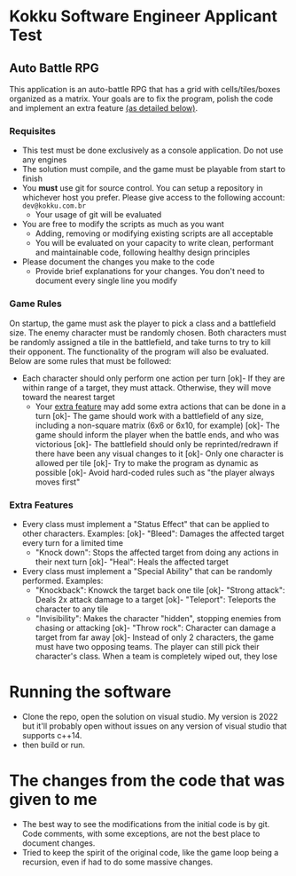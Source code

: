 # Kokku Software Engineer Applicant Test


## Auto Battle RPG


This application is an auto-battle RPG that has a grid with cells/tiles/boxes organized as a matrix. Your goals are to fix the program, polish the code and implement an extra feature [(as detailed below)](#extra-features).


### Requisites


- This test must be done exclusively as a console application. Do not use any engines
- The solution must compile, and the game must be playable from start to finish
- You **must** use git for source control. You can setup a repository in whichever host you prefer. Please give access to the following account: `dev@kokku.com.br`
  - Your usage of git will be evaluated
- You are free to modify the scripts as much as you want
  - Adding, removing or modifying existing scripts are all acceptable 
  - You will be evaluated on your capacity to write clean, performant and maintainable code, following healthy design principles
- Please document the changes you make to the code
  - Provide brief explanations for your changes. You don't need to document every single line you modify


### Game Rules


On startup, the game must ask the player to pick a class and a battlefield size. The enemy character must be randomly chosen. 
Both characters must be randomly assigned a tile in the battlefield, and take turns to try to kill their opponent. 
The functionality of the program will also be evaluated. Below are some rules that must be followed:


- Each character should only perform one action per turn
    [ok]- If they are within range of a target, they must attack. Otherwise, they will move toward the nearest target
    - Your [extra feature](#extra-features) may add some extra actions that can be done in a turn
[ok]- The game should work with a battlefield of any size, including a non-square matrix (6x6 or 6x10, for example)
[ok]- The game should inform the player when the battle ends, and who was victorious
[ok]- The battlefield should only be reprinted/redrawn if there have been any visual changes to it
[ok]- Only one character is allowed per tile
[ok]- Try to make the program as dynamic as possible
    [ok]- Avoid hard-coded rules such as "the player always moves first"


### Extra Features


- Every class must implement a "Status Effect" that can be applied to other characters. Examples:
    [ok]- "Bleed": Damages the affected target every turn for a limited time
    - "Knock down": Stops the affected target from doing any actions in their next turn
    [ok]- "Heal": Heals the affected target
- Every class must implement a "Special Ability" that can be randomly performed. Examples:
    - "Knockback": Knowck the target back one tile
    [ok]- "Strong attack": Deals 2x attack damage to a target
    [ok]- "Teleport": Teleports the character to any tile
    - "Invisibility": Makes the character "hidden", stopping enemies from chasing or attacking
    [ok]- "Throw rock": Character can damage a target from far away
[ok]- Instead of only 2 characters, the game must have two opposing teams. The player can still pick their character's class. When a team is completely wiped out, they lose


# Running the software
- Clone the repo, open the solution on visual studio. My version is 2022 but it'll probably open without issues on any version of visual studio that supports c++14.
- then build or run.

# The changes from the code that was given to me
- The best way to see the modifications from the initial code is by git. Code comments, with some exceptions, are not the best place to document changes.
- Tried to keep the spirit of the original code, like the game loop being a recursion, even if had to do some massive changes.
